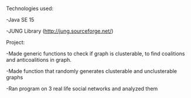 Technologies used:

-Java SE 15

-JUNG Library (http://jung.sourceforge.net/)

Project:

-Made generic functions to check if graph is clusterable, to find coalitions and anticoalitions in graph. 

-Made function that randomly generates clusterable and unclusterable graphs

-Ran program on 3 real life social networks and analyzed them
